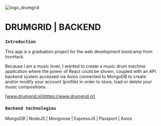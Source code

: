 ![logo_drumgrid](https://www.drumgrid.nl/images/drumgrid-gh-logo.png)

# DRUMGRID | BACKEND

### `Introduction`

This app is a graduation project for the web development bootcamp from IronHack.

Because I am a music lover, I wanted to create a music drum machine application where the power of React could be shown, coupled with an API backend system accessed via Axios connected to MongoDB to create and/or modify your account (profile) in order to store, load or delete your music compositions.

[www.drumgrid.nl](https://www.drumgrid.nl)

### `Backend technologies` 
MongoDB | NodeJS | Mongoose | ExpressJS | Passport | Axios
<br />
